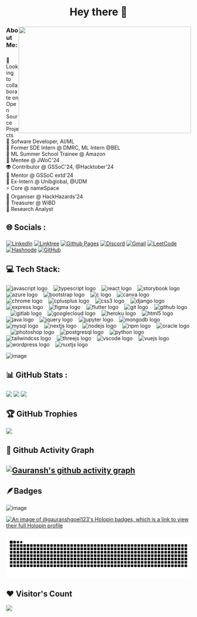 <h1 align="center">Hey there 👋</h1>

###

<img align="right" width="470" height="290" src="https://github.com/Gauranshgoel123/Gauranshgoel123/assets/121503835/e8d96896-6ea0-408d-9ec5-be409e2ae6ed" />

###

<h3 align="left">About Me:</h3>
  
###

<p align="left">👯 Looking to collaborate on Open Source Projects<br>🔭 Sofware Developer, AI/ML <br> 🦾 Former SDE Intern @ DMRC, ML Intern @BEL <br>👻 ML Summer School Trainee @ Amazon<br>🌱 Mentee @ JWoC'24<br>👽 Contributor @ GSSoC'24, @Hacktober'24 <br> 🥸 Mentor @ GSSoC extd'24 <br> 👾 Ex-Intern @ Unibglobal, @UDM <br>⚡ Core @ nameSpace<br>🤖 Organiser @ HackHazards'24<br>🦾 Treasurer @ WiBD<br>🥸 Research Analyst <br>


  <!-- <br>😈 Contributor @ SWoC'24 <br> -->
###

<h2 align="left">🌐 Socials :</h2>

###

<div align="left">
  
[![LinkedIn](https://img.shields.io/badge/linkedin-%230077B5.svg?style=for-the-badge&logo=linkedin&logoColor=white)](https://www.linkedin.com/in/gauranshgoel123/) [![Linktree](https://img.shields.io/badge/linktree-1de9b6?style=for-the-badge&logo=linktree&logoColor=white)](https://solo.to/gauranshgoel) [![Github Pages](https://img.shields.io/badge/github%20pages-121013?style=for-the-badge&logo=github&logoColor=white)](https://gauranshgoel123.github.io/Gauransh-Portfolio/) [![Discord](https://img.shields.io/badge/Discord-%235865F2.svg?style=for-the-badge&logo=discord&logoColor=white)](https://discord.gg/gauransh0025) [![Gmail](https://img.shields.io/badge/Gmail-D14836?style=for-the-badge&logo=gmail&logoColor=white)](gauranshgoel04@gmail.com) [![LeetCode](https://img.shields.io/badge/LeetCode-000000?style=for-the-badge&logo=LeetCode&logoColor=#d16c06)](https://leetcode.com/gauranshgoel123/) [![Hashnode](https://img.shields.io/badge/Hashnode-2962FF?style=for-the-badge&logo=hashnode&logoColor=white)](https://hashnode.com/@gauranshgoel123) [![GitHub](https://img.shields.io/badge/github-%23121011.svg?style=for-the-badge&logo=github&logoColor=white)](https://github.com/Gauranshgoel123) 


</div>



<h2 align="left">💻 Tech Stack:</h2>

###
<div align="left">
  <img src="https://cdn.jsdelivr.net/gh/devicons/devicon/icons/javascript/javascript-original.svg" style="height:32px;" alt="javascript logo" />
  <img width="8" />
  <img src="https://cdn.jsdelivr.net/gh/devicons/devicon/icons/typescript/typescript-original.svg" style="height:32px;" alt="typescript logo" />
  <img width="8" />
  <img src="https://cdn.jsdelivr.net/gh/devicons/devicon/icons/react/react-original.svg" style="height:32px;" alt="react logo" />
  <img width="8" />
  <img src="https://cdn.jsdelivr.net/gh/devicons/devicon/icons/storybook/storybook-original.svg" style="height:32px;" alt="storybook logo" />
  <img width="8" />
  <img src="https://cdn.jsdelivr.net/gh/devicons/devicon/icons/azure/azure-original.svg" style="height:32px;" alt="azure logo" />
  <img width="8" />
  <img src="https://cdn.jsdelivr.net/gh/devicons/devicon/icons/bootstrap/bootstrap-original.svg" style="height:32px;" alt="bootstrap logo" />
  <img width="8" />
  <img src="https://cdn.jsdelivr.net/gh/devicons/devicon/icons/c/c-original.svg" style="height:32px;" alt="c logo" />
  <img width="8" />
  <img src="https://cdn.jsdelivr.net/gh/devicons/devicon/icons/canva/canva-original.svg" style="height:32px;" alt="canva logo" />
  <img width="8" />
  <img src="https://cdn.jsdelivr.net/gh/devicons/devicon/icons/chrome/chrome-original.svg" style="height:32px;" alt="chrome logo" />
  <img width="8" />
  <img src="https://cdn.jsdelivr.net/gh/devicons/devicon/icons/cplusplus/cplusplus-original.svg" style="height:32px;" alt="cplusplus logo" />
  <img width="8" />
  <img src="https://cdn.jsdelivr.net/gh/devicons/devicon/icons/css3/css3-original.svg" style="height:32px;" alt="css3 logo" />
  <img width="8" />
  <img src="https://cdn.jsdelivr.net/gh/devicons/devicon/icons/django/django-plain.svg" style="height:32px;" alt="django logo" />
  <img width="8" />
  <img src="https://cdn.jsdelivr.net/gh/devicons/devicon/icons/express/express-original.svg" style="height:32px;" alt="express logo" />
  <img width="8" />
  <img src="https://cdn.jsdelivr.net/gh/devicons/devicon/icons/figma/figma-original.svg" style="height:32px;" alt="figma logo" />
  <img width="8" />
  <img src="https://cdn.jsdelivr.net/gh/devicons/devicon/icons/flutter/flutter-original.svg" style="height:32px;" alt="flutter logo" />
  <img width="8" />
  <img src="https://cdn.jsdelivr.net/gh/devicons/devicon/icons/git/git-original.svg" style="height:32px;" alt="git logo" />
  <img width="8" />
  <img src="https://cdn.jsdelivr.net/gh/devicons/devicon/icons/github/github-original.svg" style="height:32px;" alt="github logo" />
  <img width="8" />
  <img src="https://cdn.jsdelivr.net/gh/devicons/devicon/icons/gitlab/gitlab-original.svg" style="height:32px;" alt="gitlab logo" />
  <img width="8" />
  <img src="https://cdn.jsdelivr.net/gh/devicons/devicon/icons/googlecloud/googlecloud-original.svg" style="height:32px;" alt="googlecloud logo" />
  <img width="8" />
  <img src="https://cdn.jsdelivr.net/gh/devicons/devicon/icons/heroku/heroku-original.svg" style="height:32px;" alt="heroku logo" />
  <img width="8" />
  <img src="https://cdn.jsdelivr.net/gh/devicons/devicon/icons/html5/html5-original.svg" style="height:32px;" alt="html5 logo" />
  <img width="8" />
  <img src="https://cdn.jsdelivr.net/gh/devicons/devicon/icons/java/java-original.svg" style="height:32px;" alt="java logo" />
  <img width="8" />
  <img src="https://cdn.jsdelivr.net/gh/devicons/devicon/icons/jquery/jquery-original.svg" style="height:32px;" alt="jquery logo" />
  <img width="8" />
  <img src="https://cdn.jsdelivr.net/gh/devicons/devicon/icons/jupyter/jupyter-original.svg" style="height:32px;" alt="jupyter logo" />
  <img width="8" />
  <img src="https://cdn.jsdelivr.net/gh/devicons/devicon/icons/mongodb/mongodb-original.svg" style="height:32px;" alt="mongodb logo" />
  <img width="8" />
  <img src="https://cdn.jsdelivr.net/gh/devicons/devicon/icons/mysql/mysql-original.svg" style="height:32px;" alt="mysql logo" />
  <img width="8" />
  <img src="https://cdn.jsdelivr.net/gh/devicons/devicon/icons/nextjs/nextjs-original.svg" style="height:32px;" alt="nextjs logo" />
  <img width="8" />
  <img src="https://cdn.jsdelivr.net/gh/devicons/devicon/icons/nodejs/nodejs-original.svg" style="height:32px;" alt="nodejs logo" />
  <img width="8" />
  <img src="https://cdn.jsdelivr.net/gh/devicons/devicon/icons/npm/npm-original-wordmark.svg" style="height:32px;" alt="npm logo" />
  <img width="8" />
  <img src="https://cdn.jsdelivr.net/gh/devicons/devicon/icons/oracle/oracle-original.svg" style="height:32px;" alt="oracle logo" />
  <img width="8" />
  <img src="https://cdn.jsdelivr.net/gh/devicons/devicon/icons/photoshop/photoshop-plain.svg" style="height:32px;" alt="photoshop logo" />
  <img width="8" />
  <img src="https://cdn.jsdelivr.net/gh/devicons/devicon/icons/postgresql/postgresql-original.svg" style="height:32px;" alt="postgresql logo" />
  <img width="8" />
  <img src="https://cdn.jsdelivr.net/gh/devicons/devicon/icons/python/python-original.svg" style="height:32px;" alt="python logo" />
  <img width="8" />
  <img src="https://cdn.jsdelivr.net/gh/devicons/devicon/icons/tailwindcss/tailwindcss-original-wordmark.svg" style="height:32px;" alt="tailwindcss logo" />
  <img width="8" />
  <img src="https://cdn.jsdelivr.net/gh/devicons/devicon/icons/threejs/threejs-original.svg" style="height:32px;" alt="threejs logo" />
  <img width="8" />
  <img src="https://cdn.jsdelivr.net/gh/devicons/devicon/icons/vscode/vscode-original.svg" style="height:32px;" alt="vscode logo" />
  <img width="8" />
  <img src="https://cdn.jsdelivr.net/gh/devicons/devicon/icons/vuejs/vuejs-original.svg" style="height:32px;" alt="vuejs logo" />
  <img width="8" />
  <img src="https://cdn.jsdelivr.net/gh/devicons/devicon/icons/wordpress/wordpress-original.svg" style="height:32px;" alt="wordpress logo" />
  <img width="8" />
  <img src="https://cdn.jsdelivr.net/gh/devicons/devicon/icons/nuxtjs/nuxtjs-original.svg" style="height:32px;" alt="nuxtjs logo" />
</div>

![image](https://github.com/user-attachments/assets/00bc3c9e-c8df-4c22-8825-e7e1db649696)

###

<h2 align="left">📊 GitHub Stats :</h2>

###

<!--

[![Gauranshgoel123's GitHub | Stats](https://stats.quira.sh/Gauranshgoel123/github?theme=dark)](https://quira.sh?utm_source=widgets&utm_campaign=Gauranshgoel123)
<a href="https://quira.sh?utm_source=widgets&utm_campaign=Gauranshgoel123">
<img src="https://stats.quira.sh/Gauranshgoel123/languages-over-time?theme=dark" width="410" />
</a>

-->

![](https://github-readme-streak-stats.herokuapp.com/?user=gauranshgoel123&theme=highcontrast&hide_border=false)
![](https://github-readme-stats.vercel.app/api/top-langs/?username=gauranshgoel123&theme=highcontrast&hide_border=false&include_all_commits=false&count_private=false&layout=compact) 
![](https://github-readme-stats.vercel.app/api?username=gauranshgoel123&theme=highcontrast&hide_border=false&include_all_commits=false&count_private=false)

<!--
<a href="https://quira.sh?utm_source=widgets&utm_campaign=Gauranshgoel123">
<img src="https://stats.quira.sh/Gauranshgoel123/topics-over-time?theme=dark" width="320" />
</a>
-->





<!--

OTHER QUIRA STATS:

[![Gauranshgoel123's GitHub | Languages Over Time](https://stats.quira.sh/Gauranshgoel123/languages-over-time?theme=dark)](https://quira.sh?utm_source=widgets&utm_campaign=Gauranshgoel123)
[![Gauranshgoel123's GitHub | Topics Over Time](https://stats.quira.sh/Gauranshgoel123/topics-over-time?theme=dark)](https://quira.sh?utm_source=widgets&utm_campaign=Gauranshgoel123)
-->

<!-- Proudly created with GPRM ( https://gprm.itsvg.in ) -->
###

## 🏆 GitHub Trophies
![](https://github-profile-trophy.vercel.app/?username=Gauranshgoel123&theme=darkhub&no-frame=false&no-bg=false&margin-w=4)  

<!-- ## 🔝 Top Contributed Repo
![](https://github-contributor-stats.vercel.app/api?username=Gauranshgoel123&limit=5&theme=dark&combine_all_yearly_contributions=true)
-->

## 👾 Github Activity Graph
[![Gauransh's github activity graph](https://github-readme-activity-graph.vercel.app/graph?username=Gauranshgoel123&theme=react-dark)](https://github.com/Gauranshgoel123/github-readme-activity-graph)
---

<!--
![](https://komarev.com/ghpvc/?username=Gauranshgoel123&color=dc143c&style=for-the-badge)  
-->

## 🪶Badges

<!--
<div style='display:flex; align-items:center; gap: 5px;' align='center'>
<img src="https://raw.githubusercontent.com/girlscript/gssoc-website-new/main/public/badges/postman.png" width="126px" height="126px" />
  <img src="https://github.com/girlscript/gssoc-website-new/blob/main/public/badges/1.png" width="126px" height="126px" />
  <img src="https://github.com/girlscript/gssoc-website-new/blob/main/public/badges/2.png" width="126px" height="126px" />
  <img src="https://github.com/girlscript/gssoc-website-new/blob/main/public/badges/3.png" width="126px" height="126px" />
  <img src="https://github.com/girlscript/gssoc-website-new/blob/main/public/badges/4.png" width="126px" height="126px" />
  <img src="https://github.com/girlscript/gssoc-website-new/blob/main/public/badges/5.png" width="126px" height="126px" />
  <img src="https://github.com/girlscript/gssoc-website-new/blob/main/public/badges/6.png" width="126px" height="126px" />
  <img src="https://github.com/girlscript/gssoc-website-new/blob/main/public/badges/7.png" width="126px" height="126px" />
  <img src="https://github.com/girlscript/gssoc-website-new/blob/main/public/badges/8.png" width="126px" height="126px" />
</div>
-->

![image](https://github.com/user-attachments/assets/c5695031-1a2a-4881-92f9-c710aa00f865)


[![An image of @gauranshgoel123's Holopin badges, which is a link to view their full Holopin profile](https://holopin.me/gauranshgoel123)](https://holopin.io/@gauranshgoel123)


###

<img src="https://raw.githubusercontent.com/Gauranshgoel123/Gauranshgoel123/output/snake.svg" alt="Snake animation" />

###

## ❤ Visitor's Count
[![](https://visitcount.itsvg.in/api?id=Gauranshgoel123&icon=7&color=1)](https://visitcount.itsvg.in)

